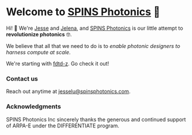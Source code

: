 # Welcome to [SPINS Photonics](spinsphotonics.com) 💫

Hi! 👋 We're [Jesse](https://scholar.google.com/citations?user=zYN5iqMAAAAJ&hl=en) and [Jelena](http://web.stanford.edu/~jela/),
and [SPINS Photonics](spinsphotonics.com) is our little attempt to **revolutionize photonics** 🤓.

We believe that all that we need to do is to *enable photonic designers to harness compute at scale*.

We're starting with [fdtd-z](https://github.com/spinsphotonics/fdtdz). Go check it out!

### Contact us

Reach out anytime at jesselu@spinsphotonics.com.

### Acknowledgments

SPINS Photonics Inc sincerely thanks the generous and continued support of ARPA-E under the DIFFERENTIATE program.
